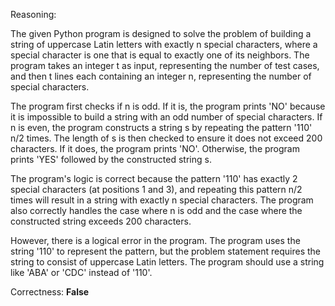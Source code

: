 Reasoning:

The given Python program is designed to solve the problem of building a string of uppercase Latin letters with exactly n special characters, where a special character is one that is equal to exactly one of its neighbors. The program takes an integer t as input, representing the number of test cases, and then t lines each containing an integer n, representing the number of special characters.

The program first checks if n is odd. If it is, the program prints 'NO' because it is impossible to build a string with an odd number of special characters. If n is even, the program constructs a string s by repeating the pattern '110' n/2 times. The length of s is then checked to ensure it does not exceed 200 characters. If it does, the program prints 'NO'. Otherwise, the program prints 'YES' followed by the constructed string s.

The program's logic is correct because the pattern '110' has exactly 2 special characters (at positions 1 and 3), and repeating this pattern n/2 times will result in a string with exactly n special characters. The program also correctly handles the case where n is odd and the case where the constructed string exceeds 200 characters.

However, there is a logical error in the program. The program uses the string '110' to represent the pattern, but the problem statement requires the string to consist of uppercase Latin letters. The program should use a string like 'ABA' or 'CDC' instead of '110'.

Correctness: **False**